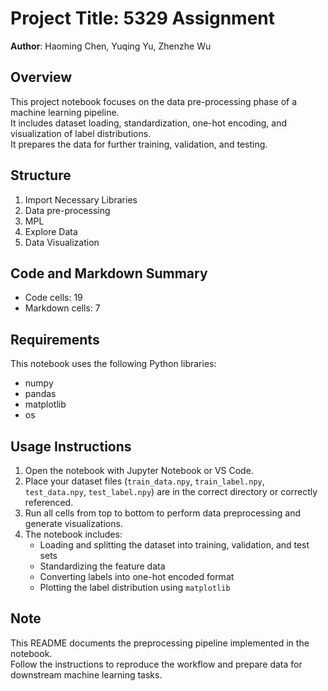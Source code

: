 # Project Title: 5329 Assignment

**Author**: Haoming Chen, Yuqing Yu, Zhenzhe Wu

## Overview
This project notebook focuses on the data pre-processing phase of a machine learning pipeline.  
It includes dataset loading, standardization, one-hot encoding, and visualization of label distributions.  
It prepares the data for further training, validation, and testing.

## Structure
1. Import Necessary Libraries
2. Data pre-processing
3. MPL
4. Explore Data 
5. Data Visualization 

## Code and Markdown Summary
- Code cells: 19  
- Markdown cells: 7

## Requirements
This notebook uses the following Python libraries:
- numpy  
- pandas  
- matplotlib  
- os

## Usage Instructions
1. Open the notebook with Jupyter Notebook or VS Code.  
2. Place your dataset files (`train_data.npy`, `train_label.npy`, `test_data.npy`, `test_label.npy`) are  in the correct directory or correctly referenced.
3. Run all cells from top to bottom to perform data preprocessing and generate visualizations.  
4. The notebook includes:
   - Loading and splitting the dataset into training, validation, and test sets
   - Standardizing the feature data
   - Converting labels into one-hot encoded format
   - Plotting the label distribution using `matplotlib`

## Note
This README documents the preprocessing pipeline implemented in the notebook.  
Follow the instructions to reproduce the workflow and prepare data for downstream machine learning tasks.
